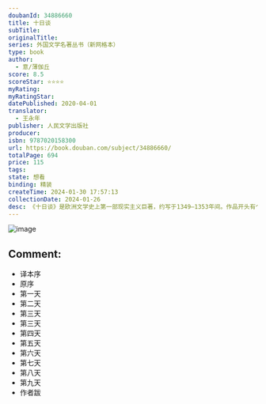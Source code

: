 ```yaml
---
doubanId: 34886660
title: 十日谈
subTitle: 
originalTitle: 
series: 外国文学名著丛书（新网格本）
type: book
author: 
  - 意/薄伽丘
score: 8.5
scoreStar: ⭐⭐⭐⭐
myRating: 
myRatingStar: 
datePublished: 2020-04-01
translator: 
  - 王永年
publisher: 人民文学出版社
producer: 
isbn: 9787020158300
url: https://book.douban.com/subject/34886660/
totalPage: 694
price: 115
tags: 
state: 想看
binding: 精装
createTime: 2024-01-30 17:57:13
collectionDate: 2024-01-26
desc: 《十日谈》是欧洲文学史上第一部现实主义巨著，约写于1349—1353年间。作品开头有个序曲，叙述了在佛罗伦萨瘟疫流行的背景下，十名青年男女在一所乡村别墅里避难时所发生的事情。十个青年每人每天讲一个故事，十天共讲了一百个故事，故名《十日谈》。每篇故事长短不一，内容包罗万象，而人文主义思想是贯穿全书的一条主线。薄伽丘（1313—1375），意大利人文主义作家和文艺复兴运动的先驱。青年时代曾学习法律，后与那不勒斯王罗伯特宫廷的王公贵族和人文主义者多有接触，并潜心研读古代文化典籍。主要作品除《十日谈》外，还有传奇、史诗、叙事诗、十四行诗、短篇故事集合论文等。
---
```


![image](assets/s34391740.jpg)

Comment: 
---



  - 译本序
  - 原序
  - 第一天
  - 第二天
  - 第三天
  - 第三天
  - 第四天
  - 第五天
  - 第六天
  - 第七天
  - 第八天
  - 第九天
  - 作者跋
